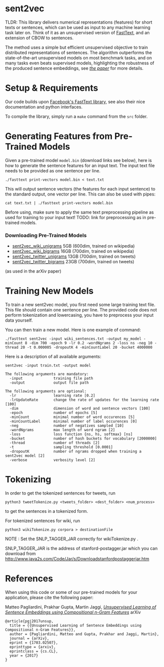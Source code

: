 # sent2vec
TLDR: This library delivers numerical representations (features) for short texts or sentences, which can be used as input to any machine learning task later on. Think of it as an unsupervised version of [FastText](https://github.com/facebookresearch/fastText), and an extension of CBOW to sentences.

The method uses a simple but efficient unsupervised objective to train distributed representations of sentences. The algorithm outperforms the state-of-the-art unsupervised models on most benchmark tasks, and on many tasks even beats supervised models, highlighting the robustness of the produced sentence embeddings, see [*the paper*](https://arxiv.org/abs/1703.02507) for more details.

# Setup & Requirements
Our code builds upon [Facebook's FastText library](https://github.com/facebookresearch/fastText), see also their nice documentation and python interfaces.

To compile the library, simply run a `make` command from the `src` folder.

# Generating Features from Pre-Trained Models
Given a pre-trained model `model.bin` (download links see below), here is how to generate the sentence features for an input text. The input text file needs to be provided as one sentence per line.

```
./fasttext print-vectors model.bin < text.txt
```

This will output sentence vectors (the features for each input sentence) to the standard output, one vector per line.
This can also be used with pipes:

```
cat text.txt | ./fasttext print-vectors model.bin
```

Before using, make sure to apply the same text preprocessing pipeline as used for training to your input text! TODO: link for preprocessing as in pre-trained models.

### Downloading Pre-Trained Models

- [sent2vec_wiki_unigrams](https://drive.google.com/uc?export=download&confirm=FHHw&id=0BwblUWuN_Bn9akZpdVg0Qk8zbGs) 5GB (600dim, trained on wikipedia)
- [sent2vec_wiki_bigrams](https://drive.google.com/uc?export=download&confirm=IcCE&id=0BwblUWuN_Bn9RURIYXNKeE5qS1U) 16GB (700dim, trained on wikipedia)
- [sent2vec_twitter_unigrams](https://drive.google.com/uc?export=download&confirm=D2U1&id=0BwblUWuN_Bn9RkdEZkJwQWs4WmM) 13GB (700dim, trained on tweets)
- [sent2vec_twitter_bigrams](https://drive.google.com/uc?export=download&confirm=BheQ&id=0BwblUWuN_Bn9VTEyUzA2ZFNmVWM) 23GB (700dim, trained on tweets)

(as used in the arXiv paper)

# Training New Models

To train a new sent2vec model, you first need some large training text file. This file should contain one sentence per line. The provided code does not perform tokenization and lowercasing, you have to preprocess your input data yourself.

You can then train a new model. Here is one example of command:

    ./fasttext sent2vec -input wiki_sentences.txt -output my_model -minCount 8 -dim 700 -epoch 9 -lr 0.2 -wordNgrams 2 -loss ns -neg 10 -thread 20 -t 0.000005 -dropoutK 4 -minCountLabel 20 -bucket 4000000

Here is a description of all available arguments:

```
sent2vec -input train.txt -output model

The following arguments are mandatory:
  -input              training file path
  -output             output file path

The following arguments are optional:
  -lr                 learning rate [0.2]
  -lrUpdateRate       change the rate of updates for the learning rate [100]
  -dim                dimension of word and sentence vectors [100]
  -epoch              number of epochs [5]
  -minCount           minimal number of word occurences [5]
  -minCountLabel      minimal number of label occurences [0]
  -neg                number of negatives sampled [10]
  -wordNgrams         max length of word ngram [2]
  -loss               loss function {ns, hs, softmax} [ns]
  -bucket             number of hash buckets for vocabulary [2000000]
  -thread             number of threads [2]
  -t                  sampling threshold [0.0001]
  -dropoutK           number of ngrams dropped when training a sent2vec model [2]
  -verbose            verbosity level [2]
```

# Tokenizing
In order to get the tokenized sentences for tweets, run 

```
python3 tweetTokenize.py <tweets_folder> <dest_folder> <num_process>
```

to get the sentences in a tokenized form.

For tokenized sentences for wiki, run
```
python3 wikiTokenize.py corpora > destinationFile
```
NOTE : Set the SNLP_TAGGER_JAR correctly for wikiTokenize.py .

SNLP_TAGGER_JAR is the address of stanford-postagger.jar which you can download from http://www.java2s.com/Code/Jar/s/Downloadstanfordpostaggerjar.htm

# References
When using this code or some of our pre-trained models for your application, please cite the following paper:

  Matteo Pagliardini, Prakhar Gupta, Martin Jaggi, [*Unsupervised Learning of Sentence Embeddings using Compositional n-Gram Features*](https://arxiv.org/abs/1703.02507) arXiv

```
@article{pgj2017unsup,
  title = {{Unsupervised Learning of Sentence Embeddings using Compositional n-Gram Features}},
  author = {Pagliardini, Matteo and Gupta, Prakhar and Jaggi, Martin},
  journal = {arXiv},
  eprint = {1703.02507},
  eprinttype = {arxiv},
  eprintclass = {cs.CL},
  year = {2017}
}
```
